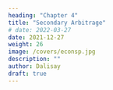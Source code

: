 ```yaml
---
heading: "Chapter 4"
title: "Secondary Arbitrage"
# date: 2022-03-27
date: 2021-12-27
weight: 26
image: /covers/econsp.jpg
description: ""
author: Dalisay
draft: true
---
```


